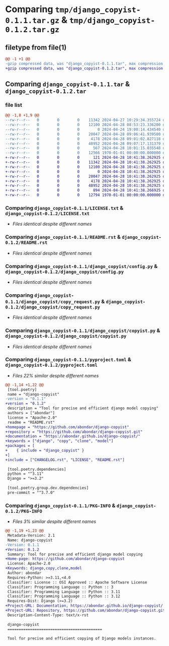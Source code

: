 # Comparing `tmp/django_copyist-0.1.1.tar.gz` & `tmp/django_copyist-0.1.2.tar.gz`

## filetype from file(1)

```diff
@@ -1 +1 @@
-gzip compressed data, was "django_copyist-0.1.1.tar", max compression
+gzip compressed data, was "django_copyist-0.1.2.tar", max compression
```

## Comparing `django_copyist-0.1.1.tar` & `django_copyist-0.1.2.tar`

### file list

```diff
@@ -1,8 +1,9 @@
--rw-r--r--   0        0        0    11342 2024-04-27 10:29:34.355724 django_copyist-0.1.1/LICENSE.txt
--rw-r--r--   0        0        0    12100 2024-04-28 08:53:23.336200 django_copyist-0.1.1/README.rst
--rw-r--r--   0        0        0        0 2024-04-24 19:00:14.434540 django_copyist-0.1.1/django_copyist/__init__.py
--rw-r--r--   0        0        0    20047 2024-04-28 09:06:41.939500 django_copyist-0.1.1/django_copyist/config.py
--rw-r--r--   0        0        0     4178 2024-04-28 09:01:02.827118 django_copyist-0.1.1/django_copyist/copy_request.py
--rw-r--r--   0        0        0    48952 2024-04-28 09:07:17.131379 django_copyist-0.1.1/django_copyist/copyist.py
--rw-r--r--   0        0        0      567 2024-04-28 10:01:15.035548 django_copyist-0.1.1/pyproject.toml
--rw-r--r--   0        0        0    12566 1970-01-01 00:00:00.000000 django_copyist-0.1.1/PKG-INFO
+-rw-r--r--   0        0        0      121 2024-04-28 10:41:38.262925 django_copyist-0.1.2/CHANGELOG.rst
+-rw-r--r--   0        0        0    11342 2024-04-28 10:41:38.262925 django_copyist-0.1.2/LICENSE.txt
+-rw-r--r--   0        0        0    12100 2024-04-28 10:41:38.262925 django_copyist-0.1.2/README.rst
+-rw-r--r--   0        0        0        0 2024-04-28 10:41:38.262925 django_copyist-0.1.2/django_copyist/__init__.py
+-rw-r--r--   0        0        0    20047 2024-04-28 10:41:38.262925 django_copyist-0.1.2/django_copyist/config.py
+-rw-r--r--   0        0        0     4178 2024-04-28 10:41:38.262925 django_copyist-0.1.2/django_copyist/copy_request.py
+-rw-r--r--   0        0        0    48952 2024-04-28 10:41:38.262925 django_copyist-0.1.2/django_copyist/copyist.py
+-rw-r--r--   0        0        0      894 2024-04-28 10:41:38.266925 django_copyist-0.1.2/pyproject.toml
+-rw-r--r--   0        0        0    12794 1970-01-01 00:00:00.000000 django_copyist-0.1.2/PKG-INFO
```

### Comparing `django_copyist-0.1.1/LICENSE.txt` & `django_copyist-0.1.2/LICENSE.txt`

 * *Files identical despite different names*

### Comparing `django_copyist-0.1.1/README.rst` & `django_copyist-0.1.2/README.rst`

 * *Files identical despite different names*

### Comparing `django_copyist-0.1.1/django_copyist/config.py` & `django_copyist-0.1.2/django_copyist/config.py`

 * *Files identical despite different names*

### Comparing `django_copyist-0.1.1/django_copyist/copy_request.py` & `django_copyist-0.1.2/django_copyist/copy_request.py`

 * *Files identical despite different names*

### Comparing `django_copyist-0.1.1/django_copyist/copyist.py` & `django_copyist-0.1.2/django_copyist/copyist.py`

 * *Files identical despite different names*

### Comparing `django_copyist-0.1.1/pyproject.toml` & `django_copyist-0.1.2/pyproject.toml`

 * *Files 22% similar despite different names*

```diff
@@ -1,14 +1,22 @@
 [tool.poetry]
 name = "django-copyist"
-version = "0.1.1"
+version = "0.1.2"
 description = "Tool for precise and efficient django model copying"
 authors = ["abondar"]
 license = "Apache-2.0"
 readme = "README.rst"
+homepage = "https://github.com/abondar/django-copyist"
+repository = "https://github.com/abondar/django-copyist.git"
+documentation = "https://abondar.github.io/django-copyist/"
+keywords = ["django", "copy", "clone", "model"]
+packages = [
+    { include = "django_copyist" }
+]
+include = ["CHANGELOG.rst", "LICENSE", "README.rst"]
 
 [tool.poetry.dependencies]
 python = "^3.11"
 Django = ">=3.2"
 
 [tool.poetry.group.dev.dependencies]
 pre-commit = "^3.7.0"
```

### Comparing `django_copyist-0.1.1/PKG-INFO` & `django_copyist-0.1.2/PKG-INFO`

 * *Files 3% similar despite different names*

```diff
@@ -1,19 +1,23 @@
 Metadata-Version: 2.1
 Name: django-copyist
-Version: 0.1.1
+Version: 0.1.2
 Summary: Tool for precise and efficient django model copying
+Home-page: https://github.com/abondar/django-copyist
 License: Apache-2.0
+Keywords: django,copy,clone,model
 Author: abondar
 Requires-Python: >=3.11,<4.0
 Classifier: License :: OSI Approved :: Apache Software License
 Classifier: Programming Language :: Python :: 3
 Classifier: Programming Language :: Python :: 3.11
 Classifier: Programming Language :: Python :: 3.12
 Requires-Dist: Django (>=3.2)
+Project-URL: Documentation, https://abondar.github.io/django-copyist/
+Project-URL: Repository, https://github.com/abondar/django-copyist.git
 Description-Content-Type: text/x-rst
 
 django-copyist
 ==========================================
 
 Tool for precise and efficient copying of Django models instances.
```

